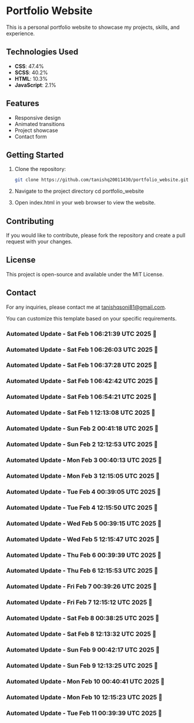 # Portfolio Website

This is a personal portfolio website to showcase my projects, skills, and experience.

## Technologies Used

- **CSS**: 47.4%
- **SCSS**: 40.2%
- **HTML**: 10.3%
- **JavaScript**: 2.1%

## Features

- Responsive design
- Animated transitions
- Project showcase
- Contact form

## Getting Started

1. Clone the repository:
   ```bash
   git clone https://github.com/tanishq20011430/portfolio_website.git
2. Navigate to the project directory
   cd portfolio_website

3. Open index.html in your web browser to view the website.

## Contributing
If you would like to contribute, please fork the repository and create a pull request with your changes.

## License
This project is open-source and available under the MIT License.

## Contact
For any inquiries, please contact me at tanishqsoni81@gmail.com.

You can customize this template based on your specific requirements.


### Automated Update - Sat Feb  1 06:21:39 UTC 2025 🚀


### Automated Update - Sat Feb  1 06:26:03 UTC 2025 🚀


### Automated Update - Sat Feb  1 06:37:28 UTC 2025 🚀


### Automated Update - Sat Feb  1 06:42:42 UTC 2025 🚀


### Automated Update - Sat Feb  1 06:54:21 UTC 2025 🚀


### Automated Update - Sat Feb  1 12:13:08 UTC 2025 🚀


### Automated Update - Sun Feb  2 00:41:18 UTC 2025 🚀


### Automated Update - Sun Feb  2 12:12:53 UTC 2025 🚀


### Automated Update - Mon Feb  3 00:40:13 UTC 2025 🚀


### Automated Update - Mon Feb  3 12:15:05 UTC 2025 🚀


### Automated Update - Tue Feb  4 00:39:05 UTC 2025 🚀


### Automated Update - Tue Feb  4 12:15:50 UTC 2025 🚀


### Automated Update - Wed Feb  5 00:39:15 UTC 2025 🚀


### Automated Update - Wed Feb  5 12:15:47 UTC 2025 🚀


### Automated Update - Thu Feb  6 00:39:39 UTC 2025 🚀


### Automated Update - Thu Feb  6 12:15:53 UTC 2025 🚀


### Automated Update - Fri Feb  7 00:39:26 UTC 2025 🚀


### Automated Update - Fri Feb  7 12:15:12 UTC 2025 🚀


### Automated Update - Sat Feb  8 00:38:25 UTC 2025 🚀


### Automated Update - Sat Feb  8 12:13:32 UTC 2025 🚀


### Automated Update - Sun Feb  9 00:42:17 UTC 2025 🚀


### Automated Update - Sun Feb  9 12:13:25 UTC 2025 🚀


### Automated Update - Mon Feb 10 00:40:41 UTC 2025 🚀


### Automated Update - Mon Feb 10 12:15:23 UTC 2025 🚀


### Automated Update - Tue Feb 11 00:39:39 UTC 2025 🚀
